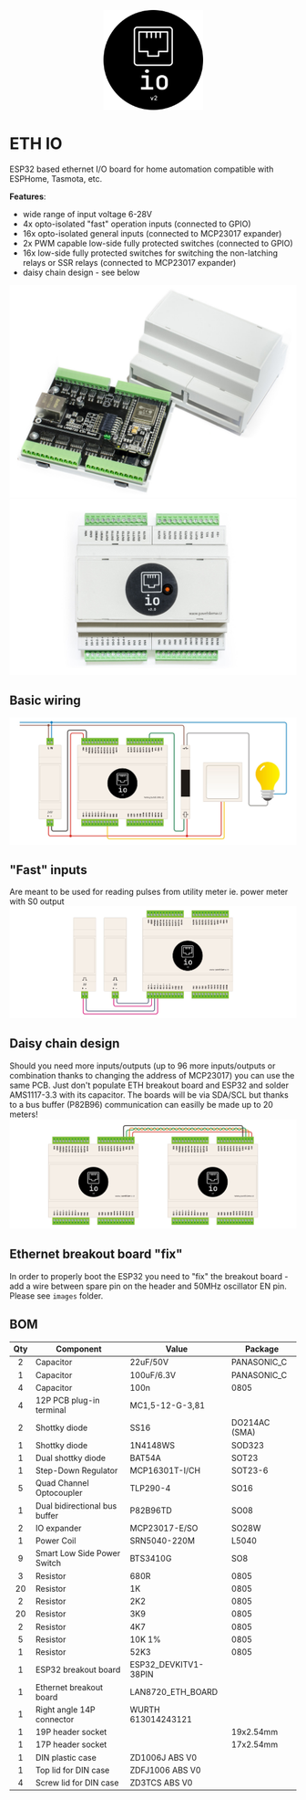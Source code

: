 <p align="center">
  <img src="./images/eth-io_logo.svg " alt="logo" width="175" height="175">
</p>

# ETH IO
ESP32 based ethernet I/O board for home automation compatible with ESPHome, Tasmota, etc.

**Features**:
- wide range of input voltage 6-28V
- 4x opto-isolated "fast" operation inputs (connected to GPIO)
- 16x opto-isolated general inputs (connected to MCP23017 expander)
- 2x PWM capable low-side fully protected switches (connected to GPIO)
- 16x low-side fully protected switches for switching the non-latching relays or SSR relays (connected to MCP23017 expander)
- daisy chain design - see below

![ETH_IO_1](./images/ETH_IO_1.jpg)
![ETH_IO_2](./images/ETH_IO_2.jpg)

## Basic wiring
![Wiring 1](./images/wiring_1.jpg)

## "Fast" inputs
Are meant to be used for reading pulses from utility meter ie. power meter with S0 output
![Wiring 2](./images/wiring_2.jpg)

## Daisy chain design
Should you need more inputs/outputs (up to 96 more inputs/outputs or combination thanks to changing the address of MCP23017) you can use the same PCB. Just don't populate ETH breakout board and ESP32 and solder AMS1117-3.3 with its capacitor. The boards will be via SDA/SCL but thanks to a bus buffer (P82B96) communication can easilly be made up to 20 meters!
![Wiring 3](./images/wiring_3.jpg)

## Ethernet breakout board "fix"
In order to properly boot the ESP32 you need to "fix" the breakout board - add a wire between spare pin on the header and 50MHz oscillator EN pin. Please see `images` folder.

## BOM
| Qty | Component | Value | Package |
|:---:| --------- | ----- | ------- |
| 2 | Capacitor | 22uF/50V | PANASONIC_C |
| 1 | Capacitor | 100uF/6.3V | PANASONIC_C |
| 4 | Capacitor | 100n | 0805 |
| 4 | 12P PCB plug-in terminal | MC1,5-12-G-3,81 | |
| 2 | Shottky diode | SS16 | DO214AC (SMA) | 
| 1 | Shottky diode | 1N4148WS | SOD323 |
| 1 | Dual shottky diode | BAT54A | SOT23 | 
| 1 | Step-Down Regulator | MCP16301T-I/CH | SOT23-6 |
| 5 | Quad Channel Optocoupler | TLP290-4 | SO16 | 
| 1 | Dual bidirectional bus buffer | P82B96TD | SO08 |
| 2 | IO expander | MCP23017-E/SO | SO28W |
| 1 | Power Coil | SRN5040-220M | L5040 |
| 9 | Smart Low Side Power Switch | BTS3410G | SO8 |
| 3 | Resistor | 680R | 0805 |
| 20 | Resistor | 1K | 0805 |
| 2 | Resistor | 2K2 | 0805 |
| 20 | Resistor | 3K9 | 0805 |
| 2 | Resistor | 4K7 | 0805 |
| 5 | Resistor | 10K 1% | 0805 |
| 1 | Resistor | 52K3 | 0805 |
| 1 | ESP32 breakout board | ESP32_DEVKITV1-38PIN | |
| 1 | Ethernet breakout board | LAN8720_ETH_BOARD | |
| 1 | Right angle 14P connector | WURTH 613014243121 | |
| 1 | 19P header socket | | 19x2.54mm |
| 1 | 17P header socket | | 17x2.54mm |
| 1 | DIN plastic case | ZD1006J ABS V0 | |
| 1 | Top lid for DIN case | ZDFJ1006 ABS V0 | |
| 4 | Screw lid for DIN case | ZD3TCS ABS V0 | |

